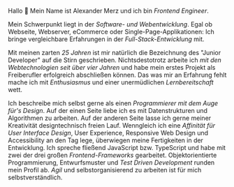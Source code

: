 Hallo 👋 Mein Name ist Alexander Merz und ich bin <em>Frontend Engineer</em>.

Mein Schwerpunkt liegt in der <em>Software- und Webentwicklung</em>. Egal ob Webseite, Webserver, eCommerce oder Single-Page-Applikationen: Ich bringe vergleichbare Erfahrungen in der <em>Full-Stack-Entwicklung</em> mit.

Mit meinen zarten <em>25 Jahren</em> ist mir natürlich die Bezeichnung des "Junior Developer" auf die Stirn geschrieben.
Nichtsdestotrotz arbeite ich <em>mit den Webtechnologien seit über vier Jahren</em> und habe mein erstes Projekt als Freiberufler erfolgreich abschließen können. Das was mir an Erfahrung fehlt mache ich mit <em>Enthusiasmus</em> und einer unermüdlichen <em>Lernbereitschaft</em> wett.

Ich beschreibe mich selbst gerne als einen <em>Programmierer mit dem Auge für's Design</em>. Auf der einen Seite liebe ich es mit Datenstrukturen und Algorithmen zu arbeiten. Auf der anderen Seite lasse ich gerne meiner Kreativität designtechnisch freien Lauf. Wenngleich ich eine <em>Affinität für User Interface Design</em>, User Experience, Responsive Web Design und Accessibility an den Tag lege, überwiegen meine Fertigkeiten in der Entwicklung. Ich spreche fließend JavaScript bzw. TypeScript und habe mit zwei der drei großen <em>Frontend-Frameworks</em> gearbeitet. Objektorientierte Programmierung, Entwurfsmuster und <em>Test Driven Development</em> runden mein Profil ab. <em>Agil</em> und selbstorganisierend zu arbeiten ist für mich selbstverständlich.
